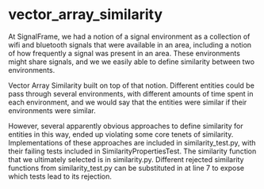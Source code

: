 # vector_array_similarity

At SignalFrame, we had a notion of a signal environment as a collection of wifi and bluetooth signals that were available in an area, including a notion of how frequently a signal was present in an area.  These environments might share signals, and we we easily able to define similarity between two environments.

Vector Array Similarity built on top of that notion.  Different entities could be pass through several environments, with different amounts of time spent in each environment, and we would say that the entities were similar if their environments were similar.

However, several apparently obvious approaches to define similarity for entities in this way, ended up violating some core tenets of similarity.  Implementations of these approaches are included in similarity_test.py, with their failing tests included in SimilarityPropertiesTest.  The similarity function that we ultimately selected is in similarity.py.  Different rejected similarity functions from similarity_test.py can be substituted in at line 7 to expose which tests lead to its rejection.
